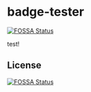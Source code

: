 # badge-tester
[![FOSSA Status](https://app.fossa.io/api/projects/git%2Bhttps%3A%2F%2Fgithub.com%2Ffossas%2Fbadge-tester.svg?type=shield)](https://app.fossa.io/projects/git%2Bhttps%3A%2F%2Fgithub.com%2Ffossas%2Fbadge-tester?ref=badge_shield)

test!


## License
[![FOSSA Status](https://app.fossa.io/api/projects/git%2Bhttps%3A%2F%2Fgithub.com%2Ffossas%2Fbadge-tester.svg?type=large)](https://app.fossa.io/projects/git%2Bhttps%3A%2F%2Fgithub.com%2Ffossas%2Fbadge-tester?ref=badge_large)